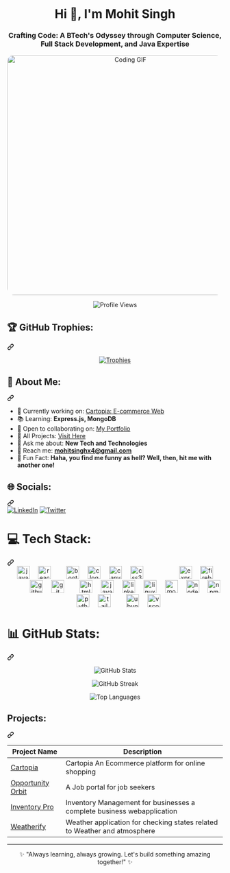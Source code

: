 <h1 align="center">Hi 👋, I'm Mohit Singh</h1>
<h3 align="center">Crafting Code: A BTech's Odyssey through Computer Science, Full Stack Development, and Java Expertise</h3>

<p align="center">
  <img style="width:35rem; border-radius:1rem;" src="https://media3.giphy.com/media/v1.Y2lkPTc5MGI3NjExZGxtYmJlamgyaHFoNnhhb3BheXExbWI5OG51M3BzZ2R1NG5sc2djaCZlcD12MV9pbnRlcm5hbF9naWZfYnlfaWQmY3Q9Zw/L1R1tvI9svkIWwpVYr/giphy.gif" alt="Coding GIF"/>
</p>

<p align="center">
  <img src="https://komarev.com/ghpvc/?username=mohitsinghgarry&label=Profile%20views&color=0e75b6&style=flat" alt="Profile Views" />
</p>

<div class="markdown-heading" dir="auto"><h2 class="heading-element" dir="auto">🏆 <span>GitHub Trophies:</span></h2><a id="user-content--github-trophies" class="anchor" aria-label="Permalink: 🏆 GitHub Trophies:" href="#-github-trophies"><svg class="octicon octicon-link" viewBox="0 0 16 16" version="1.1" width="16" height="16" aria-hidden="true"><path d="m7.775 3.275 1.25-1.25a3.5 3.5 0 1 1 4.95 4.95l-2.5 2.5a3.5 3.5 0 0 1-4.95 0 .751.751 0 0 1 .018-1.042.751.751 0 0 1 1.042-.018 1.998 1.998 0 0 0 2.83 0l2.5-2.5a2.002 2.002 0 0 0-2.83-2.83l-1.25 1.25a.751.751 0 0 1-1.042-.018.751.751 0 0 1-.018-1.042Zm-4.69 9.64a1.998 1.998 0 0 0 2.83 0l1.25-1.25a.751.751 0 0 1 1.042.018.751.751 0 0 1 .018 1.042l-1.25 1.25a3.5 3.5 0 1 1-4.95-4.95l2.5-2.5a3.5 3.5 0 0 1 4.95 0 .751.751 0 0 1-.018 1.042.751.751 0 0 1-1.042.018 1.998 1.998 0 0 0-2.83 0l-2.5 2.5a1.998 1.998 0 0 0 0 2.83Z"></path></svg></a></div>
<p align="center">
  <a href="https://github.com/ryo-ma/github-profile-trophy">
    <img src="https://github-profile-trophy.vercel.app/?username=mohitsinghgarry&margin-w=15&theme=onedark" alt="Trophies"/>
  </a>
</p>

<div class="markdown-heading" dir="auto"><h2 class="heading-element" dir="auto">💫 About Me:</h2><a id="user-content--about-me" class="anchor" aria-label="Permalink: 💫 About Me:" href="#-about-me"><svg class="octicon octicon-link" viewBox="0 0 16 16" version="1.1" width="16" height="16" aria-hidden="true"><path d="m7.775 3.275 1.25-1.25a3.5 3.5 0 1 1 4.95 4.95l-2.5 2.5a3.5 3.5 0 0 1-4.95 0 .751.751 0 0 1 .018-1.042.751.751 0 0 1 1.042-.018 1.998 1.998 0 0 0 2.83 0l2.5-2.5a2.002 2.002 0 0 0-2.83-2.83l-1.25 1.25a.751.751 0 0 1-1.042-.018.751.751 0 0 1-.018-1.042Zm-4.69 9.64a1.998 1.998 0 0 0 2.83 0l1.25-1.25a.751.751 0 0 1 1.042.018.751.751 0 0 1 .018 1.042l-1.25 1.25a3.5 3.5 0 1 1-4.95-4.95l2.5-2.5a3.5 3.5 0 0 1 4.95 0 .751.751 0 0 1-.018 1.042.751.751 0 0 1-1.042.018 1.998 1.998 0 0 0-2.83 0l-2.5 2.5a1.998 1.998 0 0 0 0 2.83Z"></path></svg></a></div>

- 🔄 Currently working on: [Cartopia: E-commerce Web](https://cartopiaecommerce.netlify.app/)
- 📚 Learning: **Express.js, MongoDB**
- 🔎 Open to collaborating on: [My Portfolio](https://mohitsinghport.netlify.app/)
- 🔧 All Projects: [Visit Here](https://mohitsinghport.netlify.app/)
- 💬 Ask me about: **New Tech and Technologies**
- 📧 Reach me: **mohitsinghx4@gmail.com**
- 🔐 Fun Fact: **Haha, you find me funny as hell? Well, then, hit me with another one!**

<div class="markdown-heading" dir="auto"><h2 class="heading-element" dir="auto">🌐 Socials:</h2><a id="user-content--socials" class="anchor" aria-label="Permalink: 🌐 Socials:" href="#-socials"><svg class="octicon octicon-link" viewBox="0 0 16 16" version="1.1" width="16" height="16" aria-hidden="true"><path d="m7.775 3.275 1.25-1.25a3.5 3.5 0 1 1 4.95 4.95l-2.5 2.5a3.5 3.5 0 0 1-4.95 0 .751.751 0 0 1 .018-1.042.751.751 0 0 1 1.042-.018 1.998 1.998 0 0 0 2.83 0l2.5-2.5a2.002 2.002 0 0 0-2.83-2.83l-1.25 1.25a.751.751 0 0 1-1.042-.018.751.751 0 0 1-.018-1.042Zm-4.69 9.64a1.998 1.998 0 0 0 2.83 0l1.25-1.25a.751.751 0 0 1 1.042.018.751.751 0 0 1 .018 1.042l-1.25 1.25a3.5 3.5 0 1 1-4.95-4.95l2.5-2.5a3.5 3.5 0 0 1 4.95 0 .751.751 0 0 1-.018 1.042.751.751 0 0 1-1.042.018 1.998 1.998 0 0 0-2.83 0l-2.5 2.5a1.998 1.998 0 0 0 0 2.83Z"></path></svg></a></div>
</a> <a href="https://www.linkedin.com/in/mohit-singh-95a883225" rel="nofollow"><img src="https://camo.githubusercontent.com/bbd5a3be2124528ab2064d49356ed845b5f9a05fc79c603e25c76c6601e28b67/68747470733a2f2f696d672e736869656c64732e696f2f62616467652f4c696e6b6564496e2d2532333030373742352e7376673f6c6f676f3d6c696e6b6564696e266c6f676f436f6c6f723d7768697465" alt="LinkedIn" data-canonical-src="https://img.shields.io/badge/LinkedIn-%230077B5.svg?logo=linkedin&amp;logoColor=white" style="max-width: 100%;"></a> <a href="https://x.com/Mohit_singh_2" rel="nofollow"><img src="https://camo.githubusercontent.com/6c99e565b22708ee5717e1a2697a9a57640b9046e54de67febc8c8da957104e6/68747470733a2f2f696d672e736869656c64732e696f2f62616467652f547769747465722d2532333144413146322e7376673f6c6f676f3d54776974746572266c6f676f436f6c6f723d7768697465" alt="Twitter" data-canonical-src="https://img.shields.io/badge/Twitter-%231DA1F2.svg?logo=Twitter&amp;logoColor=white" style="max-width: 100%;"></a></p>

<div class="markdown-heading" dir="auto"><h1 class="heading-element" dir="auto">💻 Tech Stack:</h1><a id="user-content--tech-stack" class="anchor" aria-label="Permalink: 💻 Tech Stack:" href="#-tech-stack"><svg class="octicon octicon-link" viewBox="0 0 16 16" version="1.1" width="16" height="16" aria-hidden="true"><path d="m7.775 3.275 1.25-1.25a3.5 3.5 0 1 1 4.95 4.95l-2.5 2.5a3.5 3.5 0 0 1-4.95 0 .751.751 0 0 1 .018-1.042.751.751 0 0 1 1.042-.018 1.998 1.998 0 0 0 2.83 0l2.5-2.5a2.002 2.002 0 0 0-2.83-2.83l-1.25 1.25a.751.751 0 0 1-1.042-.018.751.751 0 0 1-.018-1.042Zm-4.69 9.64a1.998 1.998 0 0 0 2.83 0l1.25-1.25a.751.751 0 0 1 1.042.018.751.751 0 0 1 .018 1.042l-1.25 1.25a3.5 3.5 0 1 1-4.95-4.95l2.5-2.5a3.5 3.5 0 0 1 4.95 0 .751.751 0 0 1-.018 1.042.751.751 0 0 1-1.042.018 1.998 1.998 0 0 0-2.83 0l-2.5 2.5a1.998 1.998 0 0 0 0 2.83Z"></path></svg></a></div>
<div align="center" dir="auto">
  <a target="_blank" rel="noopener noreferrer" href=""><img width="12" style="max-width: 100%;"></a>
  <a target="_blank" rel="noopener noreferrer nofollow" href="https://camo.githubusercontent.com/a9040c5514b96ac1a558cbef9cbc9b336c5856835fb666b5879565d4667e3b67/68747470733a2f2f696d672e736869656c64732e696f2f62616467652f4a6176615363726970742d4637444631453f6c6f676f3d6a617661736372697074266c6f676f436f6c6f723d626c61636b267374796c653d666f722d7468652d6261646765"><img src="https://camo.githubusercontent.com/a9040c5514b96ac1a558cbef9cbc9b336c5856835fb666b5879565d4667e3b67/68747470733a2f2f696d672e736869656c64732e696f2f62616467652f4a6176615363726970742d4637444631453f6c6f676f3d6a617661736372697074266c6f676f436f6c6f723d626c61636b267374796c653d666f722d7468652d6261646765" height="30" alt="javascript logo" data-canonical-src="https://img.shields.io/badge/JavaScript-F7DF1E?logo=javascript&amp;logoColor=black&amp;style=for-the-badge" style="max-width: 100%;"></a>
  <a target="_blank" rel="noopener noreferrer" href=""><img width="12" style="max-width: 100%;"></a>
  <a target="_blank" rel="noopener noreferrer nofollow" href="https://camo.githubusercontent.com/fb72c94ad3721f83854ba8051190cd9733a49227258fca1b38bb6948bef628c8/68747470733a2f2f696d672e736869656c64732e696f2f62616467652f52656163742d3631444146423f6c6f676f3d7265616374266c6f676f436f6c6f723d626c61636b267374796c653d666f722d7468652d6261646765"><img src="https://camo.githubusercontent.com/fb72c94ad3721f83854ba8051190cd9733a49227258fca1b38bb6948bef628c8/68747470733a2f2f696d672e736869656c64732e696f2f62616467652f52656163742d3631444146423f6c6f676f3d7265616374266c6f676f436f6c6f723d626c61636b267374796c653d666f722d7468652d6261646765" height="30" alt="react logo" data-canonical-src="https://img.shields.io/badge/React-61DAFB?logo=react&amp;logoColor=black&amp;style=for-the-badge" style="max-width: 100%;"></a>
  <a target="_blank" rel="noopener noreferrer" href=""><img width="12" style="max-width: 100%;"></a>
  <a target="_blank" rel="noopener noreferrer" href=""><img width="12" style="max-width: 100%;"></a>
  <a target="_blank" rel="noopener noreferrer nofollow" href="https://camo.githubusercontent.com/2dc67704d92c93364558b4a3c730bb610f3ae0d74d69ac20752193ca5d9eef8f/68747470733a2f2f696d672e736869656c64732e696f2f62616467652f426f6f7473747261702d3739353242333f6c6f676f3d626f6f747374726170266c6f676f436f6c6f723d7768697465267374796c653d666f722d7468652d6261646765"><img src="https://camo.githubusercontent.com/2dc67704d92c93364558b4a3c730bb610f3ae0d74d69ac20752193ca5d9eef8f/68747470733a2f2f696d672e736869656c64732e696f2f62616467652f426f6f7473747261702d3739353242333f6c6f676f3d626f6f747374726170266c6f676f436f6c6f723d7768697465267374796c653d666f722d7468652d6261646765" height="30" alt="bootstrap logo" data-canonical-src="https://img.shields.io/badge/Bootstrap-7952B3?logo=bootstrap&amp;logoColor=white&amp;style=for-the-badge" style="max-width: 100%;"></a>
  <a target="_blank" rel="noopener noreferrer" href=""><img width="12" style="max-width: 100%;"></a>
  <a target="_blank" rel="noopener noreferrer nofollow" href="https://camo.githubusercontent.com/1be325f180e5de0ccea98afe597b3e4b38f7cd5d3cea5ba4f8a4daea615a10ce/68747470733a2f2f696d672e736869656c64732e696f2f62616467652f432d4138423943433f6c6f676f3d63266c6f676f436f6c6f723d626c61636b267374796c653d666f722d7468652d6261646765"><img src="https://camo.githubusercontent.com/1be325f180e5de0ccea98afe597b3e4b38f7cd5d3cea5ba4f8a4daea615a10ce/68747470733a2f2f696d672e736869656c64732e696f2f62616467652f432d4138423943433f6c6f676f3d63266c6f676f436f6c6f723d626c61636b267374796c653d666f722d7468652d6261646765" height="30" alt="c logo" data-canonical-src="https://img.shields.io/badge/C-A8B9CC?logo=c&amp;logoColor=black&amp;style=for-the-badge" style="max-width: 100%;"></a>
  <a target="_blank" rel="noopener noreferrer" href=""><img width="12" style="max-width: 100%;"></a>
  <a target="_blank" rel="noopener noreferrer nofollow" href="https://camo.githubusercontent.com/7bbff657c2d18a55ca5401f32004b1119760bcb5113fa06c6e649821d7db1ec7/68747470733a2f2f696d672e736869656c64732e696f2f62616467652f43616e76612d3030433443433f6c6f676f3d63616e7661266c6f676f436f6c6f723d626c61636b267374796c653d666f722d7468652d6261646765"><img src="https://camo.githubusercontent.com/7bbff657c2d18a55ca5401f32004b1119760bcb5113fa06c6e649821d7db1ec7/68747470733a2f2f696d672e736869656c64732e696f2f62616467652f43616e76612d3030433443433f6c6f676f3d63616e7661266c6f676f436f6c6f723d626c61636b267374796c653d666f722d7468652d6261646765" height="30" alt="canva logo" data-canonical-src="https://img.shields.io/badge/Canva-00C4CC?logo=canva&amp;logoColor=black&amp;style=for-the-badge" style="max-width: 100%;"></a>
  <a target="_blank" rel="noopener noreferrer" href=""><img width="12" style="max-width: 100%;"></a>
  <a target="_blank" rel="noopener noreferrer nofollow" href="https://camo.githubusercontent.com/7b586a76449309b0a862b2361ca3cf5e904ec86c36d7bed36e289f11c1d9340d/68747470733a2f2f696d672e736869656c64732e696f2f62616467652f435353332d3135373242363f6c6f676f3d63737333266c6f676f436f6c6f723d7768697465267374796c653d666f722d7468652d6261646765"><img src="https://camo.githubusercontent.com/7b586a76449309b0a862b2361ca3cf5e904ec86c36d7bed36e289f11c1d9340d/68747470733a2f2f696d672e736869656c64732e696f2f62616467652f435353332d3135373242363f6c6f676f3d63737333266c6f676f436f6c6f723d7768697465267374796c653d666f722d7468652d6261646765" height="30" alt="css3 logo" data-canonical-src="https://img.shields.io/badge/CSS3-1572B6?logo=css3&amp;logoColor=white&amp;style=for-the-badge" style="max-width: 100%;"></a>
  <a target="_blank" rel="noopener noreferrer" href=""><img width="12" style="max-width: 100%;"></a>
  <a target="_blank" rel="noopener noreferrer" href=""><img width="12" style="max-width: 100%;"></a>
  <a target="_blank" rel="noopener noreferrer" href=""><img width="12" style="max-width: 100%;"></a>
  <a target="_blank" rel="noopener noreferrer" href=""><img width="12" style="max-width: 100%;"></a>
  <a target="_blank" rel="noopener noreferrer" href=""><img width="12" style="max-width: 100%;"></a>
  <a target="_blank" rel="noopener noreferrer nofollow" href="https://camo.githubusercontent.com/66a48fdc4275274b68a70c814465d2289ec78bff1b3d7faf8f1c7b68735a1352/68747470733a2f2f696d672e736869656c64732e696f2f62616467652f457870726573732d3030303030303f6c6f676f3d65787072657373266c6f676f436f6c6f723d7768697465267374796c653d666f722d7468652d6261646765"><img src="https://camo.githubusercontent.com/66a48fdc4275274b68a70c814465d2289ec78bff1b3d7faf8f1c7b68735a1352/68747470733a2f2f696d672e736869656c64732e696f2f62616467652f457870726573732d3030303030303f6c6f676f3d65787072657373266c6f676f436f6c6f723d7768697465267374796c653d666f722d7468652d6261646765" height="30" alt="express logo" data-canonical-src="https://img.shields.io/badge/Express-000000?logo=express&amp;logoColor=white&amp;style=for-the-badge" style="max-width: 100%;"></a>
  <a target="_blank" rel="noopener noreferrer" href=""><img width="12" style="max-width: 100%;"></a>
  <a target="_blank" rel="noopener noreferrer nofollow" href="https://camo.githubusercontent.com/7110d1ed12b11364d336e7acafe3a59c8f760d752fff508a0727978ab162bd90/68747470733a2f2f696d672e736869656c64732e696f2f62616467652f46697265626173652d4646434132383f6c6f676f3d6669726562617365266c6f676f436f6c6f723d626c61636b267374796c653d666f722d7468652d6261646765"><img src="https://camo.githubusercontent.com/7110d1ed12b11364d336e7acafe3a59c8f760d752fff508a0727978ab162bd90/68747470733a2f2f696d672e736869656c64732e696f2f62616467652f46697265626173652d4646434132383f6c6f676f3d6669726562617365266c6f676f436f6c6f723d626c61636b267374796c653d666f722d7468652d6261646765" height="30" alt="firebase logo" data-canonical-src="https://img.shields.io/badge/Firebase-FFCA28?logo=firebase&amp;logoColor=black&amp;style=for-the-badge" style="max-width: 100%;"></a>
  <a target="_blank" rel="noopener noreferrer" href=""><img width="12" style="max-width: 100%;"></a>
  <a target="_blank" rel="noopener noreferrer" href=""><img width="12" style="max-width: 100%;"></a>
  <a target="_blank" rel="noopener noreferrer" href=""><img width="12" style="max-width: 100%;"></a>
  <a target="_blank" rel="noopener noreferrer" href=""><img width="12" style="max-width: 100%;"></a>
  <a target="_blank" rel="noopener noreferrer nofollow" href="https://camo.githubusercontent.com/b5f64c8cfb553d5c46b73d659ecdbabe07ea1163194ed674489061ca1a2e3780/68747470733a2f2f696d672e736869656c64732e696f2f62616467652f4769744875622d3138313731373f6c6f676f3d676974687562266c6f676f436f6c6f723d7768697465267374796c653d666f722d7468652d6261646765"><img src="https://camo.githubusercontent.com/b5f64c8cfb553d5c46b73d659ecdbabe07ea1163194ed674489061ca1a2e3780/68747470733a2f2f696d672e736869656c64732e696f2f62616467652f4769744875622d3138313731373f6c6f676f3d676974687562266c6f676f436f6c6f723d7768697465267374796c653d666f722d7468652d6261646765" height="30" alt="github logo" data-canonical-src="https://img.shields.io/badge/GitHub-181717?logo=github&amp;logoColor=white&amp;style=for-the-badge" style="max-width: 100%;"></a>
  <a target="_blank" rel="noopener noreferrer" href=""><img width="12" style="max-width: 100%;"></a>
  <a target="_blank" rel="noopener noreferrer nofollow" href="https://camo.githubusercontent.com/b3a95c98bd07c4e34bd8be908b30b9e3909fd27363286ef2ea726467d4cd3aab/68747470733a2f2f696d672e736869656c64732e696f2f62616467652f4769742d4630353033323f6c6f676f3d676974266c6f676f436f6c6f723d7768697465267374796c653d666f722d7468652d6261646765"><img src="https://camo.githubusercontent.com/b3a95c98bd07c4e34bd8be908b30b9e3909fd27363286ef2ea726467d4cd3aab/68747470733a2f2f696d672e736869656c64732e696f2f62616467652f4769742d4630353033323f6c6f676f3d676974266c6f676f436f6c6f723d7768697465267374796c653d666f722d7468652d6261646765" height="30" alt="git logo" data-canonical-src="https://img.shields.io/badge/Git-F05032?logo=git&amp;logoColor=white&amp;style=for-the-badge" style="max-width: 100%;"></a>
  <a target="_blank" rel="noopener noreferrer" href=""><img width="12" style="max-width: 100%;"></a>
  <a target="_blank" rel="noopener noreferrer" href=""><img width="12" style="max-width: 100%;"></a>
  <a target="_blank" rel="noopener noreferrer nofollow" href="https://camo.githubusercontent.com/1f30440507a25f33108fe2e9b020fefe83c1f09061ea4cbe5f9321a0ed0620d2/68747470733a2f2f696d672e736869656c64732e696f2f62616467652f48544d4c352d4533344632363f6c6f676f3d68746d6c35266c6f676f436f6c6f723d7768697465267374796c653d666f722d7468652d6261646765"><img src="https://camo.githubusercontent.com/1f30440507a25f33108fe2e9b020fefe83c1f09061ea4cbe5f9321a0ed0620d2/68747470733a2f2f696d672e736869656c64732e696f2f62616467652f48544d4c352d4533344632363f6c6f676f3d68746d6c35266c6f676f436f6c6f723d7768697465267374796c653d666f722d7468652d6261646765" height="30" alt="html5 logo" data-canonical-src="https://img.shields.io/badge/HTML5-E34F26?logo=html5&amp;logoColor=white&amp;style=for-the-badge" style="max-width: 100%;"></a>
  <a target="_blank" rel="noopener noreferrer" href=""><img width="12" style="max-width: 100%;"></a>
  <a target="_blank" rel="noopener noreferrer nofollow" href="https://camo.githubusercontent.com/d97968454e8132351758890e12e743149ed9b5eac7e6a7238344ed08aea29db9/68747470733a2f2f63646e2e6a7364656c6976722e6e65742f67682f64657669636f6e732f64657669636f6e2f69636f6e732f6a6176612f6a6176612d6f726967696e616c2d776f72646d61726b2e737667"><img src="https://camo.githubusercontent.com/d97968454e8132351758890e12e743149ed9b5eac7e6a7238344ed08aea29db9/68747470733a2f2f63646e2e6a7364656c6976722e6e65742f67682f64657669636f6e732f64657669636f6e2f69636f6e732f6a6176612f6a6176612d6f726967696e616c2d776f72646d61726b2e737667" height="30" alt="java logo" data-canonical-src="https://cdn.jsdelivr.net/gh/devicons/devicon/icons/java/java-original-wordmark.svg" style="max-width: 100%;"></a>
  <a target="_blank" rel="noopener noreferrer" href=""><img width="12" style="max-width: 100%;"></a>
  <a target="_blank" rel="noopener noreferrer nofollow" href="https://camo.githubusercontent.com/a3a258402dd740946aa37c23af69bbfd245adea21efb68fe5ec08db3658bd9f7/68747470733a2f2f696d672e736869656c64732e696f2f62616467652f4c696e6b6564496e2d3041363643323f6c6f676f3d6c696e6b6564696e266c6f676f436f6c6f723d7768697465267374796c653d666f722d7468652d6261646765"><img src="https://camo.githubusercontent.com/a3a258402dd740946aa37c23af69bbfd245adea21efb68fe5ec08db3658bd9f7/68747470733a2f2f696d672e736869656c64732e696f2f62616467652f4c696e6b6564496e2d3041363643323f6c6f676f3d6c696e6b6564696e266c6f676f436f6c6f723d7768697465267374796c653d666f722d7468652d6261646765" height="30" alt="linkedin logo" data-canonical-src="https://img.shields.io/badge/LinkedIn-0A66C2?logo=linkedin&amp;logoColor=white&amp;style=for-the-badge" style="max-width: 100%;"></a>
  <a target="_blank" rel="noopener noreferrer" href=""><img width="12" style="max-width: 100%;"></a>
  <a target="_blank" rel="noopener noreferrer nofollow" href="https://camo.githubusercontent.com/2ad0ccada8aa2428000b44acd9544d36d990fc57ecd66b2081152a23cdad40bc/68747470733a2f2f696d672e736869656c64732e696f2f62616467652f4c696e75782d4643433632343f6c6f676f3d6c696e7578266c6f676f436f6c6f723d626c61636b267374796c653d666f722d7468652d6261646765"><img src="https://camo.githubusercontent.com/2ad0ccada8aa2428000b44acd9544d36d990fc57ecd66b2081152a23cdad40bc/68747470733a2f2f696d672e736869656c64732e696f2f62616467652f4c696e75782d4643433632343f6c6f676f3d6c696e7578266c6f676f436f6c6f723d626c61636b267374796c653d666f722d7468652d6261646765" height="30" alt="linux logo" data-canonical-src="https://img.shields.io/badge/Linux-FCC624?logo=linux&amp;logoColor=black&amp;style=for-the-badge" style="max-width: 100%;"></a>
  <a target="_blank" rel="noopener noreferrer" href=""><img width="12" style="max-width: 100%;"></a>
  <a target="_blank" rel="noopener noreferrer nofollow" href="https://camo.githubusercontent.com/cc056c9f5e1e6e08607cf5c7426de45b4fa57bec1e5511f35497aabb712877d2/68747470733a2f2f696d672e736869656c64732e696f2f62616467652f4d6f6e676f44422d3437413234383f6c6f676f3d6d6f6e676f6462266c6f676f436f6c6f723d7768697465267374796c653d666f722d7468652d6261646765"><img src="https://camo.githubusercontent.com/cc056c9f5e1e6e08607cf5c7426de45b4fa57bec1e5511f35497aabb712877d2/68747470733a2f2f696d672e736869656c64732e696f2f62616467652f4d6f6e676f44422d3437413234383f6c6f676f3d6d6f6e676f6462266c6f676f436f6c6f723d7768697465267374796c653d666f722d7468652d6261646765" height="30" alt="mongodb logo" data-canonical-src="https://img.shields.io/badge/MongoDB-47A248?logo=mongodb&amp;logoColor=white&amp;style=for-the-badge" style="max-width: 100%;"></a>
  <a target="_blank" rel="noopener noreferrer" href=""><img width="12" style="max-width: 100%;"></a>
  <a target="_blank" rel="noopener noreferrer nofollow" href="https://camo.githubusercontent.com/39b5ac353191426874c89fc99dc5e59b48da3a09083bebb60edb2178b89bc1c4/68747470733a2f2f696d672e736869656c64732e696f2f62616467652f4e6f64652e6a732d3333393933333f6c6f676f3d6e6f6465646f746a73266c6f676f436f6c6f723d7768697465267374796c653d666f722d7468652d6261646765"><img src="https://camo.githubusercontent.com/39b5ac353191426874c89fc99dc5e59b48da3a09083bebb60edb2178b89bc1c4/68747470733a2f2f696d672e736869656c64732e696f2f62616467652f4e6f64652e6a732d3333393933333f6c6f676f3d6e6f6465646f746a73266c6f676f436f6c6f723d7768697465267374796c653d666f722d7468652d6261646765" height="30" alt="nodejs logo" data-canonical-src="https://img.shields.io/badge/Node.js-339933?logo=nodedotjs&amp;logoColor=white&amp;style=for-the-badge" style="max-width: 100%;"></a>
  <a target="_blank" rel="noopener noreferrer" href=""><img width="12" style="max-width: 100%;"></a>
  <a target="_blank" rel="noopener noreferrer nofollow" href="https://camo.githubusercontent.com/454ca43e52dbdc33b4157dfa0e249d091ff24aac5409d3bba33ef3d5257a9955/68747470733a2f2f696d672e736869656c64732e696f2f62616467652f6e706d2d4342333833373f6c6f676f3d6e706d266c6f676f436f6c6f723d7768697465267374796c653d666f722d7468652d6261646765"><img src="https://camo.githubusercontent.com/454ca43e52dbdc33b4157dfa0e249d091ff24aac5409d3bba33ef3d5257a9955/68747470733a2f2f696d672e736869656c64732e696f2f62616467652f6e706d2d4342333833373f6c6f676f3d6e706d266c6f676f436f6c6f723d7768697465267374796c653d666f722d7468652d6261646765" height="30" alt="npm logo" data-canonical-src="https://img.shields.io/badge/npm-CB3837?logo=npm&amp;logoColor=white&amp;style=for-the-badge" style="max-width: 100%;"></a>
  <a target="_blank" rel="noopener noreferrer" href=""><img width="12" style="max-width: 100%;"></a>
  <a target="_blank" rel="noopener noreferrer" href=""><img width="12" style="max-width: 100%;"></a>
  <a target="_blank" rel="noopener noreferrer nofollow" href="https://camo.githubusercontent.com/3761945a3fe5266d5693dc2a693160937c652b1446985f798c6484763973fbc4/68747470733a2f2f696d672e736869656c64732e696f2f62616467652f507974686f6e2d3337373641423f6c6f676f3d707974686f6e266c6f676f436f6c6f723d7768697465267374796c653d666f722d7468652d6261646765"><img src="https://camo.githubusercontent.com/3761945a3fe5266d5693dc2a693160937c652b1446985f798c6484763973fbc4/68747470733a2f2f696d672e736869656c64732e696f2f62616467652f507974686f6e2d3337373641423f6c6f676f3d707974686f6e266c6f676f436f6c6f723d7768697465267374796c653d666f722d7468652d6261646765" height="30" alt="python logo" data-canonical-src="https://img.shields.io/badge/Python-3776AB?logo=python&amp;logoColor=white&amp;style=for-the-badge" style="max-width: 100%;"></a>
  <a target="_blank" rel="noopener noreferrer" href=""><img width="12" style="max-width: 100%;"></a>
  <a target="_blank" rel="noopener noreferrer nofollow" href="https://camo.githubusercontent.com/eb7040a1714fa9e6e02b864421e76fa4fb194e610ed00ddc8bc570fa2c0ab7c9/68747470733a2f2f696d672e736869656c64732e696f2f62616467652f5461696c77696e64204353532d3036423644343f6c6f676f3d7461696c77696e64637373266c6f676f436f6c6f723d626c61636b267374796c653d666f722d7468652d6261646765"><img src="https://camo.githubusercontent.com/eb7040a1714fa9e6e02b864421e76fa4fb194e610ed00ddc8bc570fa2c0ab7c9/68747470733a2f2f696d672e736869656c64732e696f2f62616467652f5461696c77696e64204353532d3036423644343f6c6f676f3d7461696c77696e64637373266c6f676f436f6c6f723d626c61636b267374796c653d666f722d7468652d6261646765" height="30" alt="tailwindcss logo" data-canonical-src="https://img.shields.io/badge/Tailwind CSS-06B6D4?logo=tailwindcss&amp;logoColor=black&amp;style=for-the-badge" style="max-width: 100%;"></a>
  <a target="_blank" rel="noopener noreferrer" href=""><img width="12" style="max-width: 100%;"></a>
  <a target="_blank" rel="noopener noreferrer" href=""><img width="12" style="max-width: 100%;"></a>
  <a target="_blank" rel="noopener noreferrer nofollow" href="https://camo.githubusercontent.com/767d6af52dbb62d54c00fd2436a766bad2cbb49347bffe198a4b8564d2e7678d/68747470733a2f2f696d672e736869656c64732e696f2f62616467652f5562756e74752d4539353432303f6c6f676f3d7562756e7475266c6f676f436f6c6f723d7768697465267374796c653d666f722d7468652d6261646765"><img src="https://camo.githubusercontent.com/767d6af52dbb62d54c00fd2436a766bad2cbb49347bffe198a4b8564d2e7678d/68747470733a2f2f696d672e736869656c64732e696f2f62616467652f5562756e74752d4539353432303f6c6f676f3d7562756e7475266c6f676f436f6c6f723d7768697465267374796c653d666f722d7468652d6261646765" height="30" alt="ubuntu logo" data-canonical-src="https://img.shields.io/badge/Ubuntu-E95420?logo=ubuntu&amp;logoColor=white&amp;style=for-the-badge" style="max-width: 100%;"></a>
  <a target="_blank" rel="noopener noreferrer" href=""><img width="12" style="max-width: 100%;"></a>
  <a target="_blank" rel="noopener noreferrer nofollow" href="https://camo.githubusercontent.com/1ffd0678cb4547c86889d33bfe837b6b3634ce030d1a532ded6cc4dc315a6aec/68747470733a2f2f696d672e736869656c64732e696f2f62616467652f56697375616c2053747564696f20436f64652d3030374143433f6c6f676f3d76697375616c73747564696f636f6465266c6f676f436f6c6f723d7768697465267374796c653d666f722d7468652d6261646765"><img src="https://camo.githubusercontent.com/1ffd0678cb4547c86889d33bfe837b6b3634ce030d1a532ded6cc4dc315a6aec/68747470733a2f2f696d672e736869656c64732e696f2f62616467652f56697375616c2053747564696f20436f64652d3030374143433f6c6f676f3d76697375616c73747564696f636f6465266c6f676f436f6c6f723d7768697465267374796c653d666f722d7468652d6261646765" height="30" alt="vscode logo" data-canonical-src="https://img.shields.io/badge/Visual Studio Code-007ACC?logo=visualstudiocode&amp;logoColor=white&amp;style=for-the-badge" style="max-width: 100%;"></a>
  <a target="_blank" rel="noopener noreferrer" href=""><img width="12" style="max-width: 100%;"></a>
</div>

<div class="markdown-heading" dir="auto"><h1 class="heading-element" dir="auto">📊 GitHub Stats:</h1><a id="user-content--github-stats" class="anchor" aria-label="Permalink: 📊 GitHub Stats:" href="#-github-stats"><svg class="octicon octicon-link" viewBox="0 0 16 16" version="1.1" width="16" height="16" aria-hidden="true"><path d="m7.775 3.275 1.25-1.25a3.5 3.5 0 1 1 4.95 4.95l-2.5 2.5a3.5 3.5 0 0 1-4.95 0 .751.751 0 0 1 .018-1.042.751.751 0 0 1 1.042-.018 1.998 1.998 0 0 0 2.83 0l2.5-2.5a2.002 2.002 0 0 0-2.83-2.83l-1.25 1.25a.751.751 0 0 1-1.042-.018.751.751 0 0 1-.018-1.042Zm-4.69 9.64a1.998 1.998 0 0 0 2.83 0l1.25-1.25a.751.751 0 0 1 1.042.018.751.751 0 0 1 .018 1.042l-1.25 1.25a3.5 3.5 0 1 1-4.95-4.95l2.5-2.5a3.5 3.5 0 0 1 4.95 0 .751.751 0 0 1-.018 1.042.751.751 0 0 1-1.042.018 1.998 1.998 0 0 0-2.83 0l-2.5 2.5a1.998 1.998 0 0 0 0 2.83Z"></path></svg></a></div>

<p align="center">
  <img src="https://github-readme-stats.vercel.app/api?username=mohitsinghgarry&show_icons=true&theme=radical" alt="GitHub Stats"/>
</p>

<p align="center">
  <img src="https://github-readme-streak-stats.herokuapp.com/?user=mohitsinghgarry&theme=radical" alt="GitHub Streak"/>
</p>

<p align="center">
  <img src="https://github-readme-stats.vercel.app/api/top-langs/?username=mohitsinghgarry&layout=compact&theme=radical" alt="Top Languages"/>
</p>

<div class="markdown-heading" dir="auto"><h2 class="heading-element" dir="auto">Projects:</h2><a id="user-content-projects" class="anchor" aria-label="Permalink: Projects:" href="#projects"><svg class="octicon octicon-link" viewBox="0 0 16 16" version="1.1" width="16" height="16" aria-hidden="true"><path d="m7.775 3.275 1.25-1.25a3.5 3.5 0 1 1 4.95 4.95l-2.5 2.5a3.5 3.5 0 0 1-4.95 0 .751.751 0 0 1 .018-1.042.751.751 0 0 1 1.042-.018 1.998 1.998 0 0 0 2.83 0l2.5-2.5a2.002 2.002 0 0 0-2.83-2.83l-1.25 1.25a.751.751 0 0 1-1.042-.018.751.751 0 0 1-.018-1.042Zm-4.69 9.64a1.998 1.998 0 0 0 2.83 0l1.25-1.25a.751.751 0 0 1 1.042.018.751.751 0 0 1 .018 1.042l-1.25 1.25a3.5 3.5 0 1 1-4.95-4.95l2.5-2.5a3.5 3.5 0 0 1 4.95 0 .751.751 0 0 1-.018 1.042.751.751 0 0 1-1.042.018 1.998 1.998 0 0 0-2.83 0l-2.5 2.5a1.998 1.998 0 0 0 0 2.83Z"></path></svg></a></div>

<markdown-accessiblity-table data-catalyst=""><table>
<thead>
<tr>
<th>Project Name</th>
<th>Description</th>
</tr>
</thead>
<tbody>
<tr>
<td><a href="https://cartopiaecommerce.netlify.app" rel="nofollow">Cartopia</a></td>
<td>Cartopia An Ecommerce platform for online shopping </td>
</tr>
<tr>
<td><a href="https://opportunityorbitjobportal.netlify.app/" rel="nofollow">Opportunity Orbit</a></td>
<td>A Job portal for job seekers</td>
</tr>
<tr>
<td><a href="https://frontend-inventory-managment.vercel.app/" rel="nofollow">Inventory Pro</a></td>
<td>Inventory Management for businesses a complete business webapplication</td>
</tr>
<tr>
<td><a href="https://weather-backend-new.onrender.com/" rel="nofollow">Weatherify</a></td>
<td>Weather application for checking states related to Weather and atmosphere</td>
</tr>
</tbody>
</table></markdown-accessiblity-table>

---

<p align="center">
  ✨ "Always learning, always growing. Let's build something amazing together!" ✨
</p>

